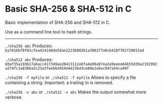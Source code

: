 # Basic SHA-256 & SHA-512 in C

Basic implementation of SHA-256 and SHA-512 in C. 

Use as a command line tool to hash strings.

---


`./sha256 abc`
Produces:
`ba7816bf8f01cfea414140de5dae2223b00361a396177a9cb410ff61f20015ad`


`./sha512 abc`
Produces:
`ddaf35a193617abacc417349ae20413112e6fa4e89a97ea2a9eeee64b55d39a2192992a274fc1a836ba3c23a3feebbd454d4423643ce80e2a9ac94fa54ca49f`


`./sha256 -f myFile` or `./sha512 -f myFile`
Allows to specify a file containing a string. Important: a trailing \n is removed.

`./sha256 -v abc` or `./sha512 -v abc` Makes the output somewhat more verbose.
